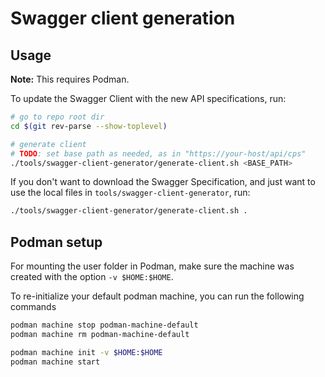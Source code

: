 # Swagger client generation

## Usage

**Note:** This requires Podman.

To update the Swagger Client with the new API specifications, run:

```bash
# go to repo root dir
cd $(git rev-parse --show-toplevel)

# generate client
# TODO: set base path as needed, as in "https://your-host/api/cps"
./tools/swagger-client-generator/generate-client.sh <BASE_PATH>
```

If you don't want to download the Swagger Specification, and just want to use the local files in `tools/swagger-client-generator`, run:

```bash
./tools/swagger-client-generator/generate-client.sh .
```

## Podman setup

For mounting the user folder in Podman, make sure the machine was created with the option `-v $HOME:$HOME`.

To re-initialize your default podman machine, you can run the following commands

```sh
podman machine stop podman-machine-default
podman machine rm podman-machine-default

podman machine init -v $HOME:$HOME
podman machine start
```
